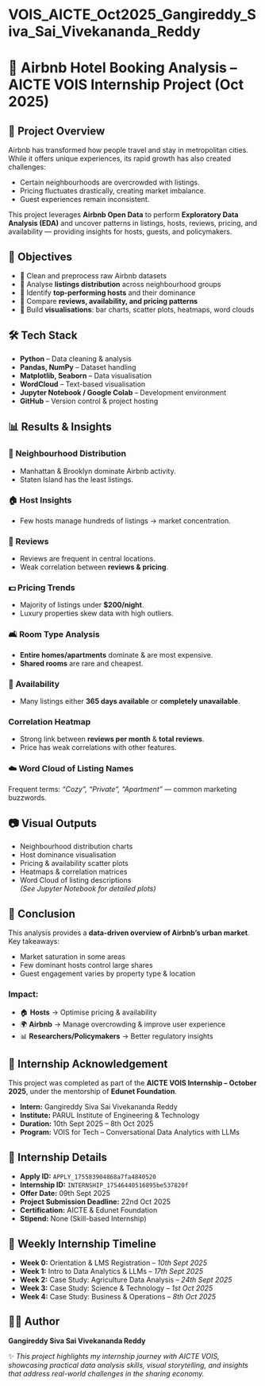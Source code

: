 # VOIS_AICTE_Oct2025_Gangireddy_Siva_Sai_Vivekananda_Reddy
# 🏨 Airbnb Hotel Booking Analysis – AICTE VOIS Internship Project (Oct 2025)

## 📌 Project Overview  
Airbnb has transformed how people travel and stay in metropolitan cities.  
While it offers unique experiences, its rapid growth has also created challenges:  
- Certain neighbourhoods are overcrowded with listings.  
- Pricing fluctuates drastically, creating market imbalance.  
- Guest experiences remain inconsistent.  

This project leverages **Airbnb Open Data** to perform **Exploratory Data Analysis (EDA)** and uncover patterns in listings, hosts, reviews, pricing, and availability — providing insights for hosts, guests, and policymakers.

## 🎯 Objectives  
- 🔹 Clean and preprocess raw Airbnb datasets  
- 🔹 Analyse **listings distribution** across neighbourhood groups  
- 🔹 Identify **top-performing hosts** and their dominance  
- 🔹 Compare **reviews, availability, and pricing patterns**  
- 🔹 Build **visualisations**: bar charts, scatter plots, heatmaps, word clouds  

## 🛠️ Tech Stack  
- **Python** – Data cleaning & analysis  
- **Pandas, NumPy** – Dataset handling  
- **Matplotlib, Seaborn** – Data visualisation  
- **WordCloud** – Text-based visualisation  
- **Jupyter Notebook / Google Colab** – Development environment  
- **GitHub** – Version control & project hosting  

## 📊 Results & Insights  
### 📍 Neighbourhood Distribution  
- Manhattan & Brooklyn dominate Airbnb activity.  
- Staten Island has the least listings.  

### 🏠 Host Insights  
- Few hosts manage hundreds of listings → market concentration.  

### 💬 Reviews  
- Reviews are frequent in central locations.  
- Weak correlation between **reviews & pricing**.  

### 💵 Pricing Trends  
- Majority of listings under **$200/night**.  
- Luxury properties skew data with high outliers.  

### 🛋️ Room Type Analysis  
- **Entire homes/apartments** dominate & are most expensive.  
- **Shared rooms** are rare and cheapest.  

### 📅 Availability  
- Many listings either **365 days available** or **completely unavailable**.  

###  Correlation Heatmap  
- Strong link between **reviews per month** & **total reviews**.  
- Price has weak correlations with other features.  

### ☁️ Word Cloud of Listing Names  
Frequent terms: *“Cozy”, “Private”, “Apartment”* — common marketing buzzwords.  

## 📷 Visual Outputs  
- Neighbourhood distribution charts  
- Host dominance visualisation  
- Pricing & availability scatter plots  
- Heatmaps & correlation matrices  
- Word Cloud of listing descriptions  
*(See Jupyter Notebook for detailed plots)*  

## 🚀 Conclusion  
This analysis provides a **data-driven overview of Airbnb’s urban market**.  
Key takeaways:  
- Market saturation in some areas  
- Few dominant hosts control large shares  
- Guest engagement varies by property type & location  

### Impact:  
- 🏠 **Hosts** → Optimise pricing & availability  
- 🌍 **Airbnb** → Manage overcrowding & improve user experience  
- 📊 **Researchers/Policymakers** → Better regulatory insights  

## 📜 Internship Acknowledgement  
This project was completed as part of the **AICTE VOIS Internship – October 2025**, under the mentorship of **Edunet Foundation**.  
- **Intern:** Gangireddy Siva Sai Vivekananda Reddy  
- **Institute:** PARUL Institute of Engineering & Technology  
- **Duration:** 10th Sept 2025 – 8th Oct 2025  
- **Program:** VOIS for Tech – Conversational Data Analytics with LLMs  

## 📝 Internship Details  
- **Apply ID:** `APPLY_175583904868a7fa4840520`  
- **Internship ID:** `INTERNSHIP_17546440516895be537820f`  
- **Offer Date:** 09th Sept 2025  
- **Project Submission Deadline:** 22nd Oct 2025  
- **Certification:** AICTE & Edunet Foundation  
- **Stipend:** None (Skill-based Internship)  

## 📌 Weekly Internship Timeline  

- **Week 0:** Orientation & LMS Registration – *10th Sept 2025*  
- **Week 1:** Intro to Data Analytics & LLMs – *17th Sept 2025*  
- **Week 2:** Case Study: Agriculture Data Analysis – *24th Sept 2025*  
- **Week 3:** Case Study: Science & Technology – *1st Oct 2025*  
- **Week 4:** Case Study: Business & Operations – *8th Oct 2025*  

## 👨‍💻 Author  
**Gangireddy Siva Sai Vivekananda Reddy**    

✨ *This project highlights my internship journey with AICTE VOIS, showcasing practical data analysis skills, visual storytelling, and insights that address real-world challenges in the sharing economy.*  
